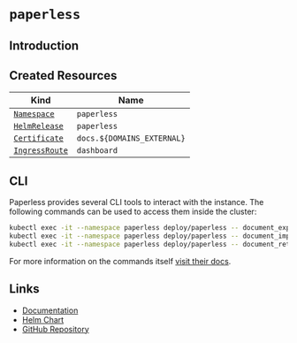 # `paperless`

## Introduction

## Created Resources

| Kind                                | Name                       |
| ----------------------------------- | -------------------------- |
| [`Namespace`][ref-namespace]        | `paperless`                |
| [`HelmRelease`][ref-helm-release]   | `paperless`                |
| [`Certificate`][ref-certificate]    | `docs.${DOMAINS_EXTERNAL}` |
| [`IngressRoute`][ref-ingress-route] | `dashboard`                |

[ref-namespace]: https://kubernetes.io/docs/reference/kubernetes-api/cluster-resources/namespace-v1/
[ref-helm-release]: https://fluxcd.io/docs/components/helm/helmreleases/
[ref-certificate]: https://cert-manager.io/docs/reference/api-docs/#cert-manager.io/v1.Certificate
[ref-ingress-route]: https://doc.traefik.io/traefik/routing/providers/kubernetes-crd/#kind-ingressroute

## CLI

Paperless provides several CLI tools to interact with the instance. The following commands can be used to access them inside the cluster:

```zsh
kubectl exec -it --namespace paperless deploy/paperless -- document_exporter
kubectl exec -it --namespace paperless deploy/paperless -- document_importer
kubectl exec -it --namespace paperless deploy/paperless -- document_retagger
```

For more information on the commands itself [visit their docs](https://paperless-ng.readthedocs.io/en/latest/administration.html#management-utilities).

## Links

- [Documentation](https://paperless-ngx.readthedocs.io)
- [Helm Chart](https://charts.pascaliske.dev/charts/paperless/)
- [GitHub Repository](https://github.com/paperless-ngx/paperless-ngx)
